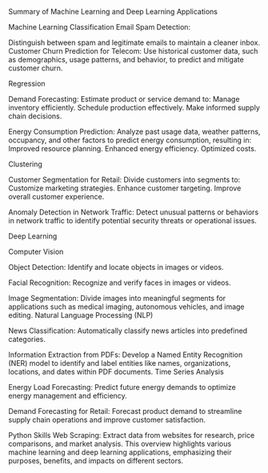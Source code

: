 
Summary of Machine Learning and Deep Learning Applications

Machine Learning
Classification
Email Spam Detection:

Distinguish between spam and legitimate emails to maintain a cleaner inbox.
Customer Churn Prediction for Telecom:
Use historical customer data, such as demographics, usage patterns, and behavior, to predict and mitigate customer churn.

Regression

Demand Forecasting:
Estimate product or service demand to:
Manage inventory efficiently.
Schedule production effectively.
Make informed supply chain decisions.

Energy Consumption Prediction:
Analyze past usage data, weather patterns, occupancy, and other factors to predict energy consumption, resulting in:
Improved resource planning.
Enhanced energy efficiency.
Optimized costs.

Clustering

Customer Segmentation for Retail:
Divide customers into segments to:
Customize marketing strategies.
Enhance customer targeting.
Improve overall customer experience.

Anomaly Detection in Network Traffic:
Detect unusual patterns or behaviors in network traffic to identify potential security threats or operational issues.

Deep Learning

Computer Vision

Object Detection:
Identify and locate objects in images or videos.

Facial Recognition:
Recognize and verify faces in images or videos.

Image Segmentation:
Divide images into meaningful segments for applications such as medical imaging, autonomous vehicles, and image editing.
Natural Language Processing (NLP)

News Classification:
Automatically classify news articles into predefined categories.

Information Extraction from PDFs:
Develop a Named Entity Recognition (NER) model to identify and label entities like names, organizations, locations, and dates within PDF documents.
Time Series Analysis

Energy Load Forecasting:
Predict future energy demands to optimize energy management and efficiency.

Demand Forecasting for Retail:
Forecast product demand to streamline supply chain operations and improve customer satisfaction.

Python Skills
Web Scraping:
Extract data from websites for research, price comparisons, and market analysis.
This overview highlights various machine learning and deep learning applications, emphasizing their purposes, benefits, and impacts on different sectors.
